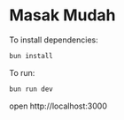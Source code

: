# Masak Mudah

To install dependencies:

```sh
bun install
```

To run:

```sh
bun run dev
```

open http://localhost:3000

